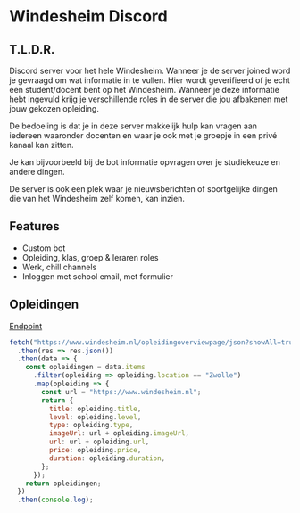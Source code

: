 # Windesheim Discord

## T.L.D.R.

Discord server voor het hele Windesheim. Wanneer je de server joined word je gevraagd om wat informatie in te vullen. Hier wordt geverifieerd of je echt een student/docent bent op het Windesheim. Wanneer je deze informatie hebt ingevuld krijg je verschillende roles in de server die jou afbakenen met jouw gekozen opleiding.

De bedoeling is dat je in deze server makkelijk hulp kan vragen aan iedereen waaronder docenten en waar je ook met je groepje in een privé kanaal kan zitten.

Je kan bijvoorbeeld bij de bot informatie opvragen over je studiekeuze en andere dingen.

De server is ook een plek waar je nieuwsberichten of soortgelijke dingen die van het Windesheim zelf komen, kan inzien.

## Features

- Custom bot
- Opleiding, klas, groep & leraren roles
- Werk, chill channels
- Inloggen met school email, met formulier

## Opleidingen

[Endpoint](https://www.windesheim.nl/opleidingoverviewpage/json?showAll=true)

```javascript
fetch("https://www.windesheim.nl/opleidingoverviewpage/json?showAll=true")
  .then(res => res.json())
  .then(data => {
    const opleidingen = data.items
      .filter(opleiding => opleiding.location == "Zwolle")
      .map(opleiding => {
        const url = "https://www.windesheim.nl";
        return {
          title: opleiding.title,
          level: opleiding.level,
          type: opleiding.type,
          imageUrl: url + opleiding.imageUrl,
          url: url + opleiding.url,
          price: opleiding.price,
          duration: opleiding.duration,
        };
      });
    return opleidingen;
  })
  .then(console.log);
```
